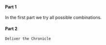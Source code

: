 #### Part 1

In the first part we try all possible combinations.

#### Part 2

`Deliver the Chronicle`
